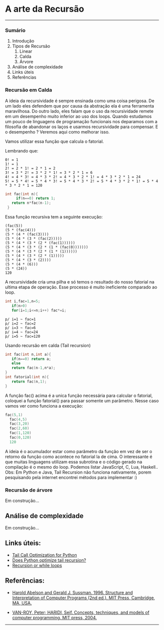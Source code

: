 
# A arte da Recursão

----



### **Sumário**

1. Introdução
2. Tipos de Recursão
     1. Linear
     2. Calda
     3. Árvore
3. Análise de complexidade
4. Links úteis
5. Referências



### **Recursão em Calda**

A ideia da recursividade é sempre ensinada como uma coisa perigosa. De um lado eles defendem que por causa da abstração ela é uma ferramenta maravilhosa. Do outro lado, eles falam que o uso da recursividade remete em um desempenho muito inferior ao uso dos loops.
Quando estudamos um pouco de linguagens de programação funcionais nos deparamos com a filosofia de abandonar os laços e usarmos recursividade para compensar. E o desempenho ? Veremos aqui como melhorar isso.


Vamos utilizar essa função que calcula o fatorial.

Lembrando que:

```
0! = 1
1! = 1
2! = 2 * 1! = 2 * 1 = 2
3! = 3 * 2! = 3 * 2 * 1! = 3 * 2 * 1 = 6
4! = 4 * 3! = 4 * 3 * 2! = 4 * 3 * 2 * 1! = 4 * 3 * 2 * 1 = 24
5! = 5 * 4! = 5 * 4 * 3! = 5 * 4 * 3 * 2! = 5 * 4 * 3 * 2 * 1! = 5 * 4 * 3 * 2 * 1 = 120
```

```c
int fac(int n){  
     if(n==0) return 1;  
   return n*fac(n-1);  
 }
```

Essa função recursiva tem a seguinte execução:

```
(fac(5))  
(5 * (fac(4)))  
(5 * (4 * (fac(3))))  
(5 * (4 * (3 * (fac(2)))))  
(5 * (4 * (3 * (2 * (fac(1))))))  
(5 * (4 * (3 * (2 * (1 * (fac(0)))))))  
(5 * (4 * (3 * (2 * (1 * (1))))))  
(5 * (4 * (3 * (2 * (1)))))   
(5 * (4 * (3 * (2))))  
(5 * (4 * (6)))  
(5 * (24))  
120
```

A recursividade cria uma pilha e só temos o resultado do nosso fatorial na ultima etapa de operação. Esse processo é muito ineficiente comparado ao loop.

```c
int i,fac=1,n=5;  
   if(n>0)   
   for(i=1;i<=n;i++) fac*=i;
```


```
p/ i=1 ~ fac=1  
p/ i=2 ~ fac=2  
p/ i=3 ~ fac=6  
p/ i=4 ~ fac=24  
p/ i=5 ~ fac=120
```


Usando recursão em calda (Tail recursion)

```c
int fac(int n,int a){  
   if(n==0) return a;  
   else  
   return fac(n-1,n*a);  
}  
int fatorial(int n){  
   return fac(n,1);  
}
```

A função fac() acima é a unica função necessária para calcular o fatorial, coloquei a função fatorial() para passar somente um parâmetro.
Nesse caso vamos ver como funciona a execução:


```c
fac(5,1)  
  fac(4,5)  
  fac(3,20)  
  fac(2,60)  
  fac(1,120)  
  fac(0,120)  
  120
```


A ideia é o acumulador estar como parâmetro da função em vez de ser o retorno da função como acontece no fatorial la de cima.
O interessante é que muitas linguagens utilizam essa subrotina e o código gerado na compilação é o mesmo do loop. Podemos listar JavaScript, C, Lua, Haskell..
Obs: Em Python e Java, Tail Recursion não funciona nativamente, porem pesquisando pela internet encontrei métodos para implementar :)

### **Recursão de árvore**
Em construção...

## **Análise de complexidade**
Em construção...


## **Links úteis:**

+ [Tail Call Optimization for Python](https://github.com/baruchel/tco)
+ [Does Python optimize tail recursion?](http://stackoverflow.com/questions/13591970/does-python-optimize-tail-recursion)
+ [Recursion or while loops](http://programmers.stackexchange.com/questions/182314/recursion-or-while-loops)


## **Referências:**

+ [Harold Abelson and Gerald J. Sussman. 1996. Structure and Interpretation of Computer Programs (2nd ed.). MIT Press, Cambridge, MA, USA.](https://mitpress.mit.edu/sicp/full-text/book/book.html)

+ [VAN-ROY, Peter; HARIDI, Seif. Concepts, techniques, and models of computer programming. MIT press, 2004.](https://mitpress.mit.edu/books/concepts-techniques-and-models-computer-programming)

----
